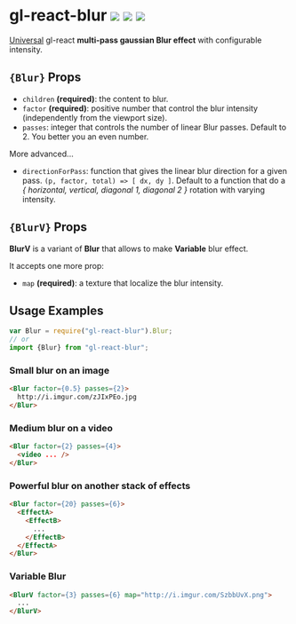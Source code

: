 # gl-react-blur ![](https://img.shields.io/npm/v/gl-react-blur.svg) ![](https://img.shields.io/badge/gl--react-~2.1-05F561.svg) ![](https://img.shields.io/badge/gl--react-dom%20%7C%20native-f90.svg)

[Universal](https://projectseptemberinc.gitbooks.io/gl-react/content/docs/universal.html) gl-react **multi-pass gaussian Blur effect** with configurable intensity.

## `{Blur}` Props

- `children` **(required)**: the content to blur.
- `factor` **(required)**: positive number that control the blur intensity (independently from the viewport size).
- `passes`: integer that controls the number of linear Blur passes. Default to 2. You better you an even number.

More advanced...

- `directionForPass`: function that gives the linear blur direction for a given pass. `(p, factor, total) => [ dx, dy ]`. Default to a function that do a *{ horizontal, vertical, diagonal 1, diagonal 2 }* rotation with varying intensity.

## `{BlurV}` Props

**BlurV** is a variant of **Blur** that allows to make **Variable** blur effect.

It accepts one more prop:

- `map` **(required)**: a texture that localize the blur intensity.


## Usage Examples

```js
var Blur = require("gl-react-blur").Blur;
// or
import {Blur} from "gl-react-blur";
```

### Small blur on an image

```html
<Blur factor={0.5} passes={2}>
  http://i.imgur.com/zJIxPEo.jpg
</Blur>
```

### Medium blur on a video

```html
<Blur factor={2} passes={4}>
  <video ... />
</Blur>
```

### Powerful blur on another stack of effects

```html
<Blur factor={20} passes={6}>
  <EffectA>
    <EffectB>
      ...
    </EffectB>
  </EffectA>
</Blur>
```

### Variable Blur

```html
<BlurV factor={3} passes={6} map="http://i.imgur.com/SzbbUvX.png">
  ...
</BlurV>
```
